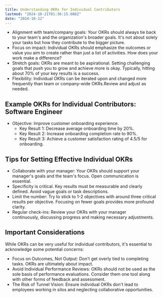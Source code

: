 ```yaml
---
title: Understanding OKRs for Individual Contributors
lastmod: "2024-10-21T01:36:15.088Z"
date: "2024-10-12"
---
```


- Alignment with team/company goals: Your OKRs should always tie back to your team's and the organization's broader goals. It's not about solely your tasks but how they contribute to the bigger picture.
- Focus on impact: Individual OKRs should emphasize the outcomes or value you aim to create rather than just a list of activities. How does your work make a difference?
- Stretch goals: OKRs are meant to be aspirational. Setting challenging goals that push you to grow and achieve more is okay. Typically, hitting about 70% of your key results is a success.
- Flexibility: Individual OKRs can be iterated upon and changed more frequently than team or company-wide OKRs.Review and adjust as needed.

## Example OKRs for Individual Contributors: Software Engineer

- Objective: Improve customer onboarding experience.
  - Key Result 1: Decrease average onboarding time by 20%.
  - Key Result 2: Increase onboarding completion rate to 90%.
  - Key Result 3: Achieve a customer satisfaction rating of 4.5/5 for onboarding.

## Tips for Setting Effective Individual OKRs

- Collaborate with your manager: Your OKRs should support your manager's goals and the team's focus. Open communication is essential.
- Specificity is critical. Key results must be measurable and clearly defined. Avoid vague goals or task descriptions.
- Limit the number: Try to stick to 1-2 objectives with around three critical results per objective. Focusing on fewer goals provides more profound clarity.
- Regular check-ins: Review your OKRs with your manager continuously, discussing progress and making necessary adjustments.

## Important Considerations

While OKRs can be very useful for individual contributors, it's essential to acknowledge some potential concerns:

- Focus on Outcomes, Not Output: Don't get overly tied to completing tasks. OKRs are ultimately about impact.
- Avoid Individual Performance Reviews: OKRs should not be used as the sole basis of performance evaluations. Consider them one tool along with other forms of feedback and assessment.
- The Risk of Tunnel Vision: Ensure individual OKRs don't lead to employees working in silos and neglecting collaborative opportunities.
